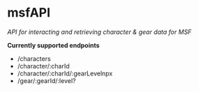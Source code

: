 # msfAPI
_API for interacting and retrieving character &amp; gear data for MSF_

__Currently supported endpoints__

- /characters
- /character/:charId
- /character/:charId/:gearLevelnpx
- /gear/:gearId/:level?

